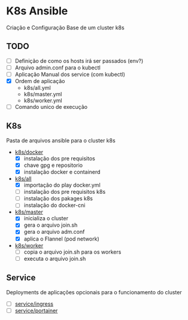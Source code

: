 # K8s Ansible

Criação e Configuração Base de um cluster k8s

## TODO

- [ ] Definição de como os hosts irá ser passados (env?)
- [ ] Arquivo admin.conf para o kubectl
- [ ] Aplicação Manual dos service (com kubectl)
- [x] Ordem de aplicação
  - k8s/all.yml
  - k8s/master.yml
  - k8s/worker.yml
- [ ] Comando unico de execução

## K8s

Pasta de arquivos ansible para o cluster k8s

- [k8s/docker](k8s/docker.yml)
  - [x] instalação dos pre requisitos
  - [x] chave gpg e repositorio
  - [x] instalação docker e containerd

- [k8s/all](k8s/all.yml)
  - [x] importação do play docker.yml
  - [ ] instalação dos pre requisitos k8s
  - [ ] instalação dos pakages k8s
  - [ ] instalação do docker-cni

- [k8s/master](k8s/master.yml)
  - [x] inicializa o cluster
  - [x] gera o arquivo join.sh
  - [x] gera o arquivo adm.conf
  - [x] aplica o Flannel (pod network)

- [k8s/worker](k8s/worker.yml)
  - [ ] copia o arquivo join.sh para os workers
  - [ ] executa o arquivo join.sh

## Service

Deployments de aplicações opcionais para o funcionamento do cluster

- [ ] [service/ingress](service/ingress.yml)
- [ ] [service/portainer](service/portainer.yml)
